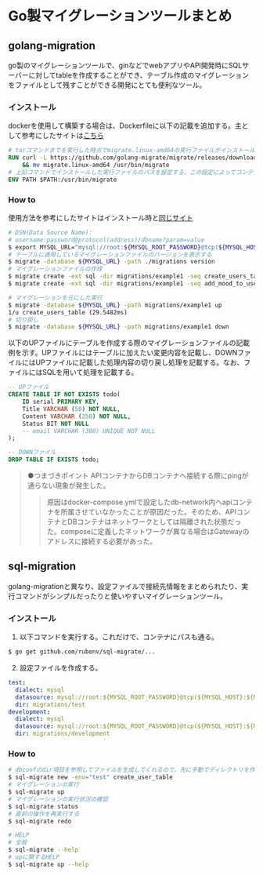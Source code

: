 # Go製マイグレーションツールまとめ

## golang-migration

go製のマイグレーションツールで、ginなどでwebアプリやAPI開発時にSQLサーバーに対してtableを作成することができ、テーブル作成のマイグレーションをファイルとして残すことができる開発にとても便利なツール。

### インストール

dockerを使用して構築する場合は、Dockerfileに以下の記載を追加する。主として参考にしたサイトは[こちら](https://dev.classmethod.jp/articles/db-migrate-with-golang-migrate/)

```Dockerfile
# tarコマンドまでを実行した時点でmigrate.linux-amd64の実行ファイルがインストールされる。その実行ファイルをmvでbinディレクトリへ移動させる
RUN curl -L https://github.com/golang-migrate/migrate/releases/download/v4.11.0/migrate.linux-amd64.tar.gz | tar xvz \
    && mv migrate.linux-amd64 /usr/bin/migrate
# 上記コマンドでインストールした実行ファイルのパスを設定する。この設定によってコンテナのグローバル環境でmigrateコマンドが実行可能になる。
ENV PATH $PATH:/usr/bin/migrate
```

### How to

使用方法を参考にしたサイトはインストール時と[同じサイト](https://dev.classmethod.jp/articles/db-migrate-with-golang-migrate/)

```bash
# DSN(Data Source Name):
# username:password@protocol(address)/dbname?param=value
$ export MYSQL_URL="mysql://root:${MYSQL_ROOT_PASSWORD}@tcp(${MYSQL_HOST}:${MYSQL_PORT})/${MYSQL_DATABASE}"
# テーブルに適用しているマイグレーションファイルのバージョンを表示する
$ migrate -database ${MYSQL_URL} -path ./migrations version
# マイグレーションファイルの作成
$ migrate create -ext sql -dir migrations/example1 -seq create_users_table
$ migrate create -ext sql -dir migrations/example1 -seq add_mood_to_users

# マイグレーションを元にした実行
$ migrate -database ${MYSQL_URL} -path migrations/example1 up
1/u create_users_table (29.5482ms)
# 切り戻し
$ migrate -database ${MYSQL_URL} -path migrations/example1 down
```

以下のUPファイルにテーブルを作成する際のマイグレーションファイルの記載例を示す。UPファイルにはテーブルに加えたい変更内容を記載し、DOWNファイルにはUPファイルに記載した処理内容の切り戻し処理を記載する。なお、ファイルにはSQLを用いて処理を記載する。

```sql
-- UPファイル
CREATE TABLE IF NOT EXISTS todo(
    ID serial PRIMARY KEY,
    Title VARCHAR (50) NOT NULL,
    Content VARCHAR (250) NOT NULL,
    Status BIT NOT NULL
    -- email VARCHAR (300) UNIQUE NOT NULL
);

-- DOWNファイル
DROP TABLE IF EXISTS todo;
```

>●つまづきポイント
APIコンテナからDBコンテナへ接続する際にpingが通らない現象が発生した。
>>原因はdocker-compose.ymlで設定したdb-network内へapiコンテナを所属させていなかったことが原因だった。そのため、APIコンテナとDBコンテナはネットワークとしては隔離された状態だった。composeに定義したネットワークが異なる場合はGatewayのアドレスに接続する必要があった。

## sql-migration

golang-migrationと異なり、設定ファイルで接続先情報をまとめられたり、実行コマンドがシンプルだったりと使いやすいマイグレーションツール。

### インストール

1. 以下コマンドを実行する。これだけで、コンテナにパスも通る。

```bash
$ go get github.com/rubenv/sql-migrate/...
```

2. 設定ファイルを作成する。

```yml
test:
  dialect: mysql
  datasource: mysql://root:${MYSQL_ROOT_PASSWORD}@tcp(${MYSQL_HOST}:${MYSQL_PORT})/${MYSQL_TEST_DATABASE}
  dir: migrations/test
development:
  dialect: mysql
  datasource: mysql://root:${MYSQL_ROOT_PASSWORD}@tcp(${MYSQL_HOST}:${MYSQL_PORT})/${MYSQL_DATABASE}
  dir: migrations/development
```

### How to

```bash
# dbconfのdir項目を参照してファイルを生成してくれるので、先に手動でディレクトリを作成しておく
$ sql-migrate new -env="test" create_user_table
# マイグレーションの実行
$ sql-migrate up
# マイグレーションの実行状況の確認
$ sql-migrate status
# 直前の操作を再実行する
$ sql-migrate redo

# HELP
# 全般
$ sql-migrate --help
# upに関するHELP
$ sql-migrate up --help
```